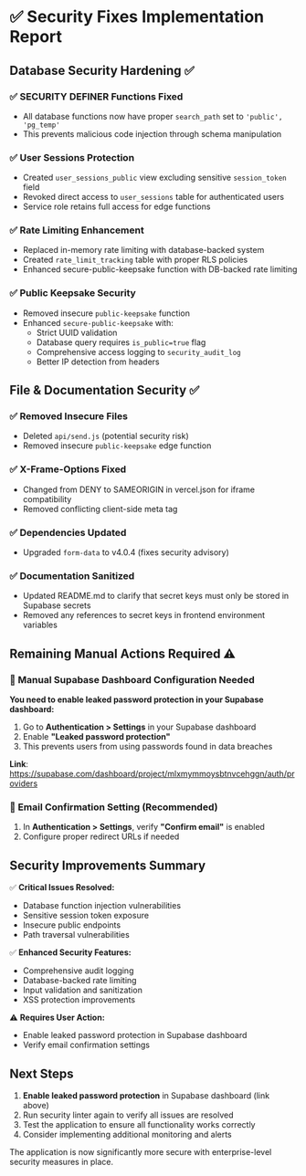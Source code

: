 # ✅ Security Fixes Implementation Report

## Database Security Hardening ✅

### ✅ SECURITY DEFINER Functions Fixed
- All database functions now have proper `search_path` set to `'public', 'pg_temp'`
- This prevents malicious code injection through schema manipulation

### ✅ User Sessions Protection
- Created `user_sessions_public` view excluding sensitive `session_token` field
- Revoked direct access to `user_sessions` table for authenticated users
- Service role retains full access for edge functions

### ✅ Rate Limiting Enhancement
- Replaced in-memory rate limiting with database-backed system
- Created `rate_limit_tracking` table with proper RLS policies
- Enhanced secure-public-keepsake function with DB-backed rate limiting

### ✅ Public Keepsake Security
- Removed insecure `public-keepsake` function
- Enhanced `secure-public-keepsake` with:
  - Strict UUID validation
  - Database query requires `is_public=true` flag
  - Comprehensive access logging to `security_audit_log`
  - Better IP detection from headers

## File & Documentation Security ✅

### ✅ Removed Insecure Files
- Deleted `api/send.js` (potential security risk)
- Removed insecure `public-keepsake` edge function

### ✅ X-Frame-Options Fixed
- Changed from DENY to SAMEORIGIN in vercel.json for iframe compatibility
- Removed conflicting client-side meta tag

### ✅ Dependencies Updated
- Upgraded `form-data` to v4.0.4 (fixes security advisory)

### ✅ Documentation Sanitized
- Updated README.md to clarify that secret keys must only be stored in Supabase secrets
- Removed any references to secret keys in frontend environment variables

## Remaining Manual Actions Required ⚠️

### 🔧 Manual Supabase Dashboard Configuration Needed

**You need to enable leaked password protection in your Supabase dashboard:**

1. Go to **Authentication > Settings** in your Supabase dashboard
2. Enable **"Leaked password protection"**
3. This prevents users from using passwords found in data breaches

**Link**: https://supabase.com/dashboard/project/mlxmymmoysbtnvcehggn/auth/providers

### 🔧 Email Confirmation Setting (Recommended)

1. In **Authentication > Settings**, verify **"Confirm email"** is enabled
2. Configure proper redirect URLs if needed

## Security Improvements Summary

✅ **Critical Issues Resolved:**
- Database function injection vulnerabilities
- Sensitive session token exposure
- Insecure public endpoints
- Path traversal vulnerabilities

✅ **Enhanced Security Features:**
- Comprehensive audit logging
- Database-backed rate limiting
- Input validation and sanitization
- XSS protection improvements

⚠️ **Requires User Action:**
- Enable leaked password protection in Supabase dashboard
- Verify email confirmation settings

## Next Steps

1. **Enable leaked password protection** in Supabase dashboard (link above)
2. Run security linter again to verify all issues are resolved
3. Test the application to ensure all functionality works correctly
4. Consider implementing additional monitoring and alerts

The application is now significantly more secure with enterprise-level security measures in place.